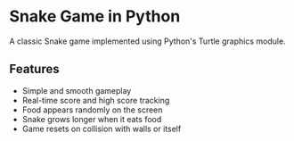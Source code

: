 # Snake Game in Python

A classic Snake game implemented using Python's Turtle graphics module.

## Features
- Simple and smooth gameplay
- Real-time score and high score tracking
- Food appears randomly on the screen
- Snake grows longer when it eats food
- Game resets on collision with walls or itself

